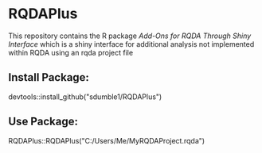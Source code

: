 # RQDAPlus
This repository contains the R package _Add-Ons for RQDA Through Shiny Interface_ which is a shiny interface for additional analysis not implemented within RQDA using an rqda project file

## Install Package:
devtools::install_github("sdumble1/RQDAPlus")

## Use Package:

RQDAPlus::RQDAPlus("C:/Users/Me/MyRQDAProject.rqda")
